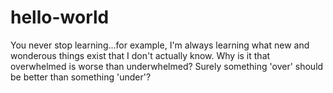 # hello-world

You never stop learning...for example, I'm always learning what new and wonderous things exist that I don't actually know.
Why is it that overwhelmed is worse than underwhelmed? Surely something 'over' should be better than something 'under'?
